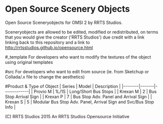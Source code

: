 # Open Source Scenery Objects
Open Source Sceneryobjects for OMSI 2 by RRTS Studios.

Sceneryobjects are allowed to be edited, modified or redistributed, on terms that you would give the creator ('RRTS Studios') due credit with a link linking back to this repository and a link to http://rrtsstudios.github.io/opensource.html

#_template
For developers who want to modify the textures of the object using original templates

#src
For developers who want to edit from source (ie. from Sketchup or Collada/.x file to change the aesthetics)

#Product & Type of Object
| Series | Model | Description |
|--------|-------|-------------|
| Provio M | 1L/1S | Long/Short Bus Stops |
| Krexan M | 2 | Bus Stop Arrival Sign |
| Krexan P | 7 | Bus Stop Adv. Panel and Arrival Sign |
| Krexan S | 5 | Modular Bus Stop Adv. Panel, Arrival Sign and Svc/Bus Stop Info |

(C) RRTS Studios 2015
An RRTS Studios Opensource Initiative